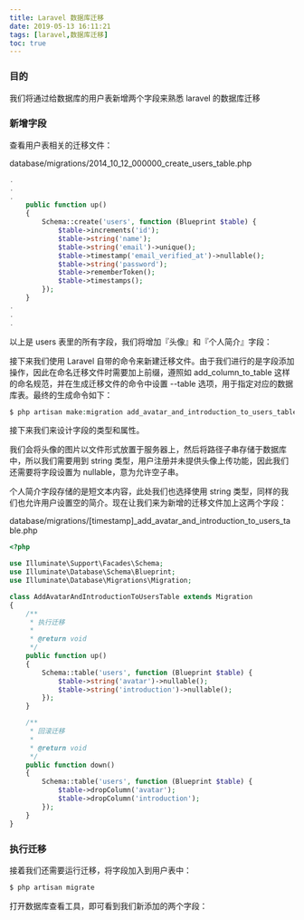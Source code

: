 ```yaml
---
title: Laravel 数据库迁移
date: 2019-05-13 16:11:21
tags: [laravel,数据库迁移]
toc: true
---
```

### 目的

我们将通过给数据库的用户表新增两个字段来熟悉 laravel 的数据库迁移

### 新增字段

查看用户表相关的迁移文件：

database/migrations/2014_10_12_000000_create_users_table.php

```php
.
.
.
    public function up()
    {
        Schema::create('users', function (Blueprint $table) {
            $table->increments('id');
            $table->string('name');
            $table->string('email')->unique();
            $table->timestamp('email_verified_at')->nullable();
            $table->string('password');
            $table->rememberToken();
            $table->timestamps();
        });
    }
.
.
.
```
以上是 users 表里的所有字段，我们将增加『头像』和『个人简介』字段：

接下来我们使用 Laravel 自带的命令来新建迁移文件。由于我们进行的是字段添加操作，因此在命名迁移文件时需要加上前缀，遵照如 add_column_to_table 这样的命名规范，并在生成迁移文件的命令中设置 --table 选项，用于指定对应的数据库表。最终的生成命令如下：

```php
$ php artisan make:migration add_avatar_and_introduction_to_users_table --table=users
```

接下来我们来设计字段的类型和属性。

我们会将头像的图片以文件形式放置于服务器上，然后将路径子串存储于数据库中，所以我们需要用到 string 类型，用户注册并未提供头像上传功能，因此我们还需要将字段设置为 nullable，意为允许空子串。

个人简介字段存储的是短文本内容，此处我们也选择使用 string 类型，同样的我们也允许用户设置空的简介。现在让我们来为新增的迁移文件加上这两个字段：

database/migrations/[timestamp]_add_avatar_and_introduction_to_users_table.php

```php
<?php

use Illuminate\Support\Facades\Schema;
use Illuminate\Database\Schema\Blueprint;
use Illuminate\Database\Migrations\Migration;

class AddAvatarAndIntroductionToUsersTable extends Migration
{
    /**
     * 执行迁移
     *
     * @return void
     */
    public function up()
    {
        Schema::table('users', function (Blueprint $table) {
            $table->string('avatar')->nullable();
            $table->string('introduction')->nullable();
        });
    }

    /**
     * 回滚迁移
     *
     * @return void
     */
    public function down()
    {
        Schema::table('users', function (Blueprint $table) {
            $table->dropColumn('avatar');
            $table->dropColumn('introduction');
        });
    }
}
```

### 执行迁移

接着我们还需要运行迁移，将字段加入到用户表中：

```php
$ php artisan migrate
```

打开数据库查看工具，即可看到我们新添加的两个字段：